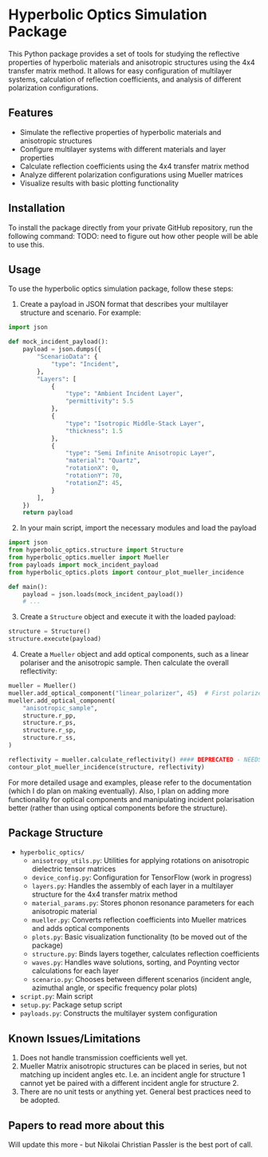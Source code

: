# Hyperbolic Optics Simulation Package

This Python package provides a set of tools for studying the reflective properties of hyperbolic materials and anisotropic structures using the 4x4 transfer matrix method. It allows for easy configuration of multilayer systems, calculation of reflection coefficients, and analysis of different polarization configurations.

## Features

- Simulate the reflective properties of hyperbolic materials and anisotropic structures
- Configure multilayer systems with different materials and layer properties
- Calculate reflection coefficients using the 4x4 transfer matrix method
- Analyze different polarization configurations using Mueller matrices
- Visualize results with basic plotting functionality

## Installation

To install the package directly from your private GitHub repository, run the following command:
TODO: need to figure out how other people will be able to use this.

## Usage

To use the hyperbolic optics simulation package, follow these steps:

1. Create a payload in JSON format that describes your multilayer structure and scenario. For example:
```python
import json

def mock_incident_payload():
    payload = json.dumps({
        "ScenarioData": {
            "type": "Incident",
        },
        "Layers": [
            {
                "type": "Ambient Incident Layer",
                "permittivity": 5.5
            },
            {
                "type": "Isotropic Middle-Stack Layer",
                "thickness": 1.5
            },
            {
                "type": "Semi Infinite Anisotropic Layer",
                "material": "Quartz",
                "rotationX": 0,
                "rotationY": 70,
                "rotationZ": 45,
            }
        ],
    })
    return payload
```

2. In your main script, import the necessary modules and load the payload

```python
import json
from hyperbolic_optics.structure import Structure
from hyperbolic_optics.mueller import Mueller
from payloads import mock_incident_payload
from hyperbolic_optics.plots import contour_plot_mueller_incidence

def main():
    payload = json.loads(mock_incident_payload())
    # ...
```

3. Create a `Structure` object and execute it with the loaded payload:

```python
structure = Structure()
structure.execute(payload)
```

4. Create a `Mueller` object and add optical components, such as a linear polariser and the anisotropic sample. Then calculate the overall reflectivity:

```python
mueller = Mueller()
mueller.add_optical_component("linear_polarizer", 45)  # First polarizer
mueller.add_optical_component(
    "anisotropic_sample",
    structure.r_pp,
    structure.r_ps,
    structure.r_sp,
    structure.r_ss,
)

reflectivity = mueller.calculate_reflectivity() #### DEPRECATED - NEEDS CHANGED
contour_plot_mueller_incidence(structure, reflectivity)
```

For more detailed usage and examples, please refer to the documentation (which I do plan on making eventually).
Also, I plan on adding more functionality for optical components and manipulating incident polarisation better (rather than using optical components before the structure).


## Package Structure

- `hyperbolic_optics/`
  - `anisotropy_utils.py`: Utilities for applying rotations on anisotropic dielectric tensor matrices
  - `device_config.py`: Configuration for TensorFlow (work in progress)
  - `layers.py`: Handles the assembly of each layer in a multilayer structure for the 4x4 transfer matrix method
  - `material_params.py`: Stores phonon resonance parameters for each anisotropic material
  - `mueller.py`: Converts reflection coefficients into Mueller matrices and adds optical components
  - `plots.py`: Basic visualization functionality (to be moved out of the package)
  - `structure.py`: Binds layers together, calculates reflection coefficients
  - `waves.py`: Handles wave solutions, sorting, and Poynting vector calculations for each layer
  - `scenario.py`: Chooses between different scenarios (incident angle, azimuthal angle, or specific frequency polar plots)
- `script.py`: Main script
- `setup.py`: Package setup script
- `payloads.py`: Constructs the multilayer system configuration


## Known Issues/Limitations
1. Does not handle transmission coefficients well yet.
2. Mueller Matrix anisotropic structures can be placed in series, but not matching up incident angles etc. I.e. an incident angle for structure 1 cannot yet be paired with a different incident angle for structure 2.
3. There are no unit tests or anything yet. General best practices need to be adopted.

## Papers to read more about this
Will update this more - but Nikolai Christian Passler is the best port of call.

